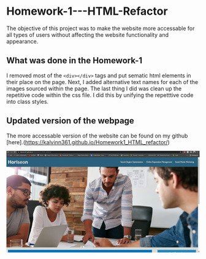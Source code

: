 # Homework-1---HTML-Refactor
The objective of this project was to make the website more accessable for all types of users without affecting the website functionality and appearance.

## What was done in the Homework-1
I removed most of the ``<div></div>`` tags and put sematic html elements in their place on the page.
Next, I added alternative text names for each of the images sourced within the page. 
The last thing I did was clean up the repetitive code within the css file. I did this by unifying the repetttive code into class styles. 

## Updated version of the webpage
The more accessable version of the website can be found on my github [here].(https://kalvinn361.github.io/Homework1_HTML_refactor/)

![Screenshot](./assets/images/People.png)
